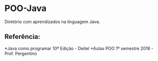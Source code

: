 # POO-Java

Diretório com aprendizados na linguagem Java.

## Referência:
  *Java como programar 10ª Edição - Deitel
  *Aulas POO 1º semestre 2018 - Prof. Pergentino

